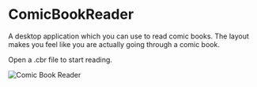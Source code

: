 # ComicBookReader
A desktop application which you can use to read comic books. The layout makes you feel like you are actually going through a comic book.

Open a .cbr file to start reading.

![Comic Book Reader](comic_book_reader_screenshot.png)
